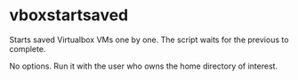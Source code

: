 # vboxstartsaved
Starts saved Virtualbox VMs one by one. The script waits for the previous to complete.

No options. Run it with the user who owns the home directory of interest.

